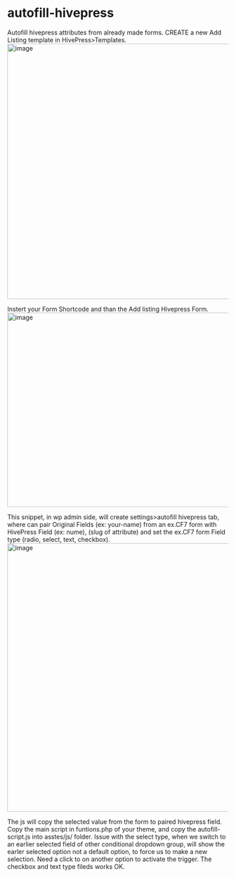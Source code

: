 # autofill-hivepress
Autofill hivepress attributes from already made forms.
CREATE a new Add Listing template in HivePress>Templates.
<img width="1264" height="581" alt="image" src="https://github.com/user-attachments/assets/3c2cd6c5-3a51-45af-a750-b9c4899116cc" />

Instert your Form Shortcode and than the Add listing Hivepress Form.
<img width="1265" height="442" alt="image" src="https://github.com/user-attachments/assets/220ab858-81db-4fb5-b4e9-cabd625648ce" />

This snippet, in wp admin side, will create settings>autofill hivepress tab, where can pair
Original Fields (ex: your-name) from an ex.CF7 form with HivePress Field (ex: nume), (slug of attribute)
and set the ex.CF7 form Field type (radio, select, text, checkbox).
<img width="1066" height="611" alt="image" src="https://github.com/user-attachments/assets/8f66cf8f-2bc4-48cd-96bc-88682230dd55" />


The js will copy the selected value from the form to paired hivepress field. 
Copy the main script in funtions.php of your theme, and copy the autofill-script.js into asstes/js/ folder.
Issue with the select type, when we switch to an earlier selected field of other conditional dropdown group,
will show the earler selected option not a default option, to force us to make a new selection. Need a click 
to on another option to activate the trigger. The checkbox and text type fileds works OK.





